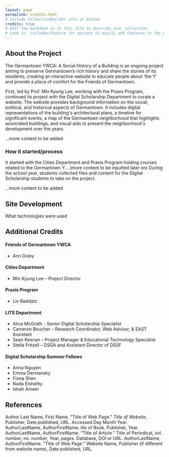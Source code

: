 ```yaml
---
layout: page
permalink: credits.html
# include CollectionBuilder info at bottom
credits: true
# Edit the markdown on in this file to describe your collection
# Look in _includes/feature for options to easily add features to the page
---
```


## About the Project 
The Germantown YWCA: A Social History of a Building is an ongoing project aiming to preserve Germantown’s rich history and share the stories of its residents, creating an interactive website to educate people about ‘the Y’ and provide a place of comfort for the Friends of Germantown. 

First, led by Prof. Min Kyung Lee, working with the Praxis Program, continued its project with the Digital Scholarship Department to curate a website. The website provides background information on the social, political, and historical aspects of Germantown. It includes digital representations of the building's architectural plans, a timeline for significant events, a map of the Germantown neighborhood that highlights associated buildings, and visual aids to present the neighborhood's development over the years.

...more content to be added

### How it started/process
It started with the Cities Department and Praxis Program holding courses related to the Germantown Y....(more content to be inputted later on) During the school year, students collected files and content for the Digital Scholarship students to take on the project. 

...more content to be added

## Site Development
What technologies were used 

## Additional Credits

#### Friends of Germantown YWCA
* Ann Doley

#### Cities Department
* Min Kyung Lee – Project Director

#### Praxis Program
* Liv Raddatz

#### LITS Department
* Alice McGrath - Senior Digital Scholarship Specialist
* Cameron Boucher – Research Coordinator, Web Advisor, & EAST Assistant
* Sean Keenan – Project Manager & Educational Technology Specialist
* Stella Fritzell – DSGA and Assistant Director of DSSF

#### Digital Scholarship Summer Fellows
* Anna Nguyen
* Emma Dermansky
* Fiona Shen
* Nada Elshafey
* Isbah Ameer

## References
Author Last Name, First Name. "Title of Web Page." *Title of Website*, Publisher, Date published, URL. Accessed Day Month Year.
AuthorLastName, AuthorFirstName. itle of Book. Publisher, Year.
AuthorLastName, AuthorFirstName. "Title of Article." Title of Periodical, vol. number, no. number, Year, pages. Database, DOI or URL.
AuthorLastName, AuthorFirstName. "Title of Web Page." Website Name, Publisher (if different from website name), Date published, URL.